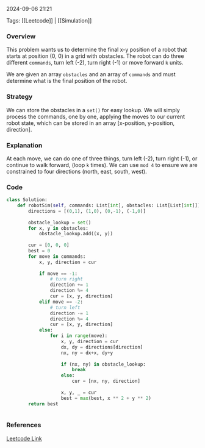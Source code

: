
2024-09-06 21:21

Tags: [[Leetcode]] | [[Simulation]]


### Overview
This problem wants us to determine the final x-y position of a robot that starts at position (0, 0) in a grid with obstacles. The robot can do three different `commands`, turn left (-2), turn right (-1) or move forward `k` units. 

We are given an array `obstacles` and an array of `commands` and must determine what is the final position of the robot.

### Strategy
We can store the obstacles in a `set()` for easy lookup. We will simply process the commands, one by one, applying the moves to our current robot state, which can be stored in an array [x-position, y-position, direction].

### Explanation
At each move, we can do one of three things, turn left (-2), turn right (-1), or continue to walk forward, (loop `k` times). We can use `mod 4` to ensure we are constrained to four directions (north, east, south, west). 

### Code
```python
class Solution:
    def robotSim(self, commands: List[int], obstacles: List[List[int]]) -> int:
        directions = [(0,1), (1,0), (0,-1), (-1,0)]
        
        obstacle_lookup = set()
        for x, y in obstacles:
            obstacle_lookup.add((x, y))
        
        cur = [0, 0, 0]
        best = 0
        for move in commands:
            x, y, direction = cur
            
            if move == -1:
                # turn right
                direction += 1
                direction %= 4
                cur = [x, y, direction]
            elif move == -2:
                # turn left
                direction -= 1
                direction %= 4
                cur = [x, y, direction]
            else:
                for i in range(move):
                    x, y, direction = cur
                    dx, dy = directions[direction]
                    nx, ny = dx+x, dy+y
                    
                    if (nx, ny) in obstacle_lookup:
                        break
                    else:
                        cur = [nx, ny, direction]
                        
                    x, y, _ = cur
                    best = max(best, x ** 2 + y ** 2)
        return best
        
```

### References
[Leetcode Link](https://leetcode.com/problems/walking-robot-simulation/)

